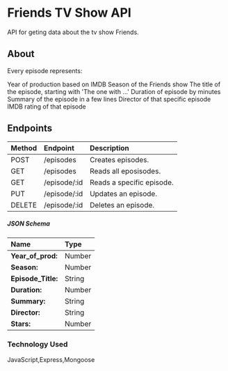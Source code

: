 # Friends TV Show API

API for geting data about the tv show Friends.

## About

Every episode represents:

Year of production based on IMDB
Season of the Friends show
The title of the episode, starting with 'The one with ...'
Duration of episode by minutes
Summary of the episode in a few lines
Director of that specific episode
IMDB rating of that episode

## Endpoints

| Method | Endpoint     | Description               |
| :----- | :----------- | :------------------------ |
| POST   | /episodes    | Creates episodes.         |
| GET    | /episodes    | Reads all eposisodes.     |
| GET    | /episode/:id | Reads a specific episode. |
| PUT    | /episode/:id | Updates an episode.       |
| DELETE | /episode/:id | Deletes an episode.       |

##### JSON Schema

| Name               | Type   |
| :----------------- | :----- |
| **Year_of_prod:**  | Number |
| **Season:**        | Number |
| **Episode_Title:** | String |
| **Duration:**      | Number |
| **Summary:**       | String |
| **Director:**      | String |
| **Stars:**         | Number |

### Technology Used

JavaScript,Express,Mongoose
